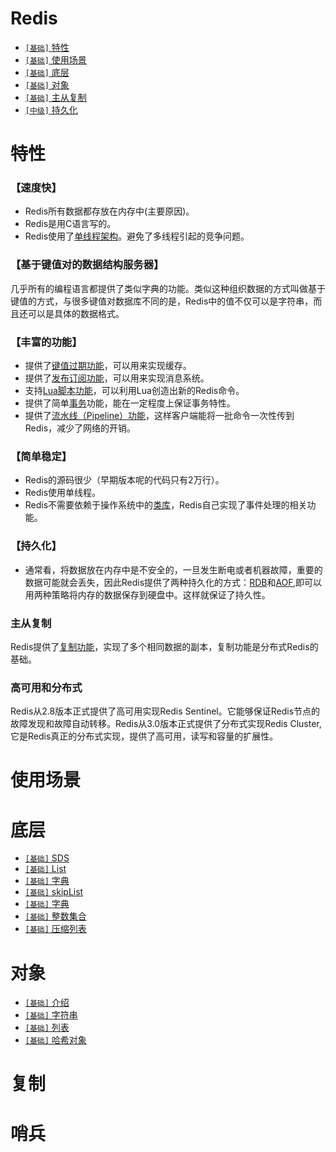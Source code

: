 # Redis

* [`[基础]` 特性](./Redis.md#特性)
* [`[基础]` 使用场景](./Redis.md#使用场景)
* [`[基础]` 底层](./Redis.md#底层)
* [`[基础]` 对象](./Redis.md#对象)
* [`[基础]` 主从复制](./Redis.md#主从复制)
* [`[中级]` 持久化](./Redis.md#持久化)

# 特性
### 【速度快】
* Redis所有数据都存放在内存中(主要原因)。
* Redis是用C语言写的。
* Redis使用了[单线程架构]()。避免了多线程引起的竞争问题。
### 【基于键值对的数据结构服务器】
几乎所有的编程语言都提供了类似字典的功能。类似这种组织数据的方式叫做基于键值的方式，与很多键值对数据库不同的是，Redis中的值不仅可以是字符串，而且还可以是具体的数据格式。
### 【丰富的功能】
* 提供了[键值过期功能]()，可以用来实现缓存。
* 提供了[发布订阅功能]()，可以用来实现消息系统。
* 支持[Lua脚本功能]()，可以利用Lua创造出新的Redis命令。
* 提供了简单[事务]()功能，能在一定程度上保证事务特性。
* 提供了[流水线（Pipeline）功能]()，这样客户端能将一批命令一次性传到Redis，减少了网络的开销。
### 【简单稳定】
* Redis的源码很少（早期版本呢的代码只有2万行）。
* Redis使用单线程。
* Redis不需要依赖于操作系统中的[类库]()，Redis自己实现了事件处理的相关功能。
### 【持久化】
* 通常看，将数据放在内存中是不安全的，一旦发生断电或者机器故障，重要的数据可能就会丢失，因此Redis提供了两种持久化的方式：[RDB]()和[AOF](),即可以用两种策略将内存的数据保存到硬盘中。这样就保证了持久性。
### 主从复制
Redis提供了[复制功能](./Redis.md#主从复制)，实现了多个相同数据的副本，复制功能是分布式Redis的基础。
### 高可用和分布式
Redis从2.8版本正式提供了高可用实现Redis Sentinel。它能够保证Redis节点的故障发现和故障自动转移。Redis从3.0版本正式提供了分布式实现Redis Cluster,它是Redis真正的分布式实现，提供了高可用，读写和容量的扩展性。
# 使用场景

# 底层

* [`[基础]` SDS](./redis-SDS.md)
* [`[基础]` List](./redis-List.md)
* [`[基础]` 字典](./redis-字典.md)
* [`[基础]` skipList](./redis-skipList.md)
* [`[基础]` 字典](./redis-字典.md)
* [`[基础]` 整数集合](./redis-intset.md)
* [`[基础]` 压缩列表](./redis-压缩列表.md)

# 对象

* [`[基础]` 介绍](./redis-对象.md)
* [`[基础]` 字符串](./redis-字符串对象.md)
* [`[基础]` 列表](./redis-列表对象.md)
* [`[基础]` 哈希对象](./redis-哈希对象.md)

# 复制
# 哨兵
